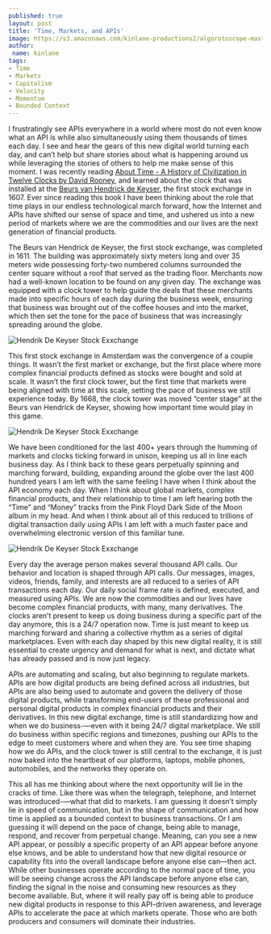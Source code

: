 ```yaml
---
published: true
layout: post
title: 'Time, Markets, and APIs'
image: https://s3.amazonaws.com/kinlane-productions2/algorotoscope-master/bf-skinner-san-francisco-wharf-clock.jpg
author:
 name: kinlane
tags:
- Time
- Markets
- Capitalism
- Velocity
- Momentum
- Bounded Context
---
```

I frustratingly see APIs everywhere in a world where most do not even know what an API is while also simultaneously using them thousands of times each day. I see and hear the gears of this new digital world turning each day, and can’t help but share stories about what is happening around us while leveraging the stories of others to help me make sense of this moment. I was recently reading [About Time - A History of Civilization in Twelve Clocks by David Rooney](https://wwnorton.com/books/9780393867930), and learned about the clock that was installed at the [Beurs van Hendrick de Keyser](https://www.beursgeschiedenis.nl/en/moment/the-exchange-of-hendrick-de-keyser/), the first stock exchange in 1607. Ever since reading this book I have been thinking about the role that time plays in our endless technological march forward, how the Internet and APIs have shifted our sense of space and time, and ushered us into a new period of markets where we are the commodities and our lives are the next generation of financial products.

The Beurs van Hendrick de Keyser, the first stock exchange, was completed in 1611. The building was approximately sixty meters long and over 35 meters wide possessing forty-two numbered columns surrounded the center square without a roof that served as the trading floor. Merchants now had a well-known location to be found on any given day. The exchange was equipped with a clock tower to help guide the deals that these merchants made into specific hours of each day during the business week, ensuring that business was brought out of the coffee houses and into the market, which then set the tone for the pace of business that was increasingly spreading around the globe.

![Hendrik De Keyser Stock Exxchange](https://kinlane-productions2.s3.amazonaws.com/HdK-Notarishuis-groot.jpeg)

This first stock exchange in Amsterdam was the convergence of a couple things. It wasn’t the first market or exchange, but the first place where more complex financial products defined as stocks were bought and sold at scale. It wasn’t the first clock tower, but the first time that markets were being aligned with time at this scale, setting the pace of business we still experience today. By 1668, the clock tower was moved “center stage” at the Beurs van Hendrick de Keyser, showing how important time would play in this game.

![Hendrik De Keyser Stock Exxchange](https://kinlane-productions2.s3.amazonaws.com/hendrik-de-keyser-stock-exchange-2.jpeg)

We have been conditioned for the last 400+ years through the humming of markets and clocks ticking forward in unison, keeping us all in line each business day. As I think back to these gears perpetually spinning and marching forward, building, expanding around the globe over the last 400 hundred years I am left with the same feeling I have when I think about the API economy each day. When I think about global markets, complex financial products, and their relationship to time I am left hearing both the “Time” and “Money” tracks from the Pink Floyd Dark Side of the Moon album in my head. And when I think about all of this reduced to trillions of digital transaction daily using APIs I am left with a much faster pace and overwhelming electronic version of this familiar tune. 

![Hendrik De Keyser Stock Exxchange](https://kinlane-productions2.s3.amazonaws.com/dark-side-8-bit.jpeg)

Every day the average person makes several thousand API calls. Our behavior and location is shaped through API calls. Our messages, images, videos, friends, family, and interests are all reduced to a series of API transactions each day. Our daily social frame rate is defined, executed, and measured using APIs. We are now the commodities and our lives have become complex financial products, with many, many derivatives. The clocks aren’t present to keep us doing business during a specific part of the day anymore, this is a 24/7 operation now. Time is just meant to keep us marching forward and sharing a collective rhythm as a series of digital marketplaces. Even with each day shaped by this new digital reality, it is still essential to create urgency and demand for what is next, and dictate what has already passed and is now just legacy.

APIs are automating and scaling, but also beginning to regulate markets. APIs are how digital products are being defined across all industries, but APIs are also being used to automate and govern the delivery of those digital products, while transforming end-users of these professional and personal digital products in complex financial products and their derivatives. In this new digital exchange, time is still standardizing how and when we do business-—even with it being 24/7 digital marketplace. We still do business within specific regions and timezones, pushing our APIs to the edge to meet customers where and when they are. You see time shaping how we do APIs, and the clock tower is still central to the exchange, it is just now baked into the heartbeat of our platforms, laptops, mobile phones, automobiles, and the networks they operate on.

This all has me thinking about where the next opportunity will lie in the cracks of time. Like there was when the telegraph, telephone, and Internet was introduced-—what that did to markets. I am guessing it doesn’t simply lie in speed of communication, but in the shape of communication and how time is applied as a bounded context to business transactions. Or I am guessing it will depend on the pace of change, being able to manage, respond, and recover from perpetual change. Meaning, can you see a new API appear, or possibly a specific property of an API appear before anyone else knows, and be able to understand how that new digital resource or capability fits into the overall landscape before anyone else can—then act. While other businesses operate according to the normal pace of time, you will be seeing change across the API landscape before anyone else can, finding the signal in the noise and consuming new resources as they become available. But, where it will really pay off is being able to produce new digital products in response to this API-driven awareness, and leverage APIs to accelerate the pace at which markets operate. Those who are both producers and consumers will dominate their industries.